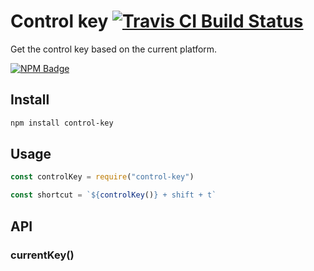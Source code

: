 # Control key [![Travis CI Build Status](https://img.shields.io/travis/com/Richienb/control-key/master.svg?style=for-the-badge)](https://travis-ci.com/Richienb/control-key)

Get the control key based on the current platform.

[![NPM Badge](https://nodei.co/npm/control-key.png)](https://npmjs.com/package/control-key)

## Install

```sh
npm install control-key
```

## Usage

```js
const controlKey = require("control-key")

const shortcut = `${controlKey()} + shift + t`
```

## API

### currentKey()
